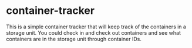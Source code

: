 # container-tracker

This is a simple container tracker that will keep track of the containers in a storage unit. You could check in and check out containers and see what containers are in the storage unit through container IDs.
